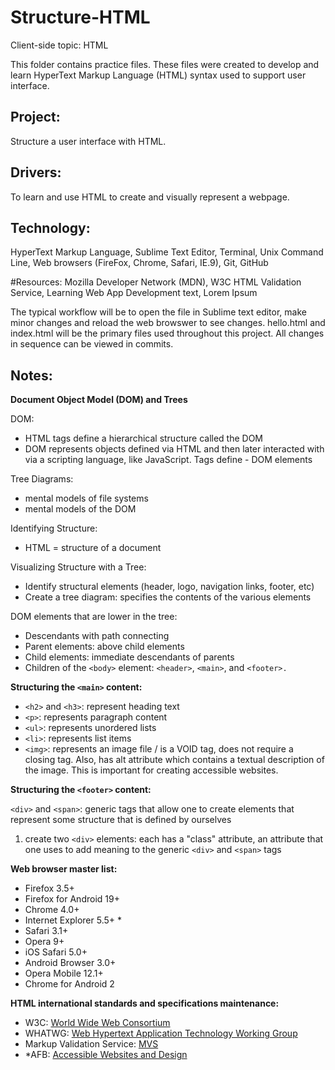 # Structure-HTML
Client-side topic: HTML

This folder contains practice files.  These files were created to develop and learn HyperText Markup Language (HTML) syntax used to support user interface.

## Project: 
Structure a user interface with HTML.

## Drivers: 
To learn and use HTML to create and visually represent a webpage.

## Technology:  
HyperText Markup Language, Sublime Text Editor, Terminal, Unix Command Line, Web browsers (FireFox, Chrome, Safari, IE.9), Git, GitHub  

#Resources: 
Mozilla Developer Network (MDN), W3C HTML Validation Service, Learning Web App Development text, Lorem Ipsum

The typical workflow will be to open the file in Sublime text editor, make minor changes and reload the web browswer to see changes.  hello.html and index.html will be the primary files used throughout this project.  All changes in sequence can be viewed in commits.

## Notes:

**Document Object Model (DOM) and Trees**

DOM:
- HTML tags define a hierarchical structure called the DOM
- DOM represents objects defined via HTML and then later interacted with via a scripting language, like JavaScript. Tags define - DOM elements

Tree Diagrams:
- mental models of file systems
- mental models of the DOM

Identifying Structure:
- HTML = structure of a document

Visualizing Structure with a Tree:
- Identify structural elements (header, logo, navigation links, footer, etc)
- Create a tree diagram: specifies the contents of the various elements

DOM elements that are lower in the tree: 
- Descendants with path connecting
- Parent elements: above child elements
- Child elements: immediate descendants of parents
- Children of the `<body>` element: `<header>`, `<main>`, and `<footer>.`

**Structuring the `<main>` content:**

* `<h2>` and `<h3>`: represent heading text
* `<p>`:  represents paragraph content
* `<ul>`: represents unordered lists
* `<li>`: represents list items
* `<img>`: represents an image file / is a VOID tag, does not require a closing tag. Also, has alt attribute which contains a textual description of the image. This is important for creating accessible websites.

**Structuring the `<footer>` content:**

`<div>` and `<span>`: generic tags that allow one to create elements that represent some structure that is defined by ourselves

1. create two `<div>` elements: each has a "class" attribute, an attribute that one uses to add meaning to the generic `<div>` and `<span>` tags
 


**Web browser master list:**
* Firefox 3.5+
* Firefox for Android 19+
* Chrome 4.0+
* Internet Explorer 5.5+ *
* Safari 3.1+
* Opera 9+
* iOS Safari 5.0+
* Android Browser 3.0+
* Opera Mobile 12.1+
* Chrome for Android 2

**HTML international standards and specifications maintenance:**
* W3C: [World Wide Web Consortium](http://www.w3.org/)
* WHATWG: [Web Hypertext Application Technology Working Group](http://www.whatwg.org/)
* Markup Validation Service: [MVS](http://validator.w3.org/)
* *AFB: [Accessible Websites and Design](http://www.afb.org/info/programs-and-services/technology-evaluation/creating-accessible-websites/123)
